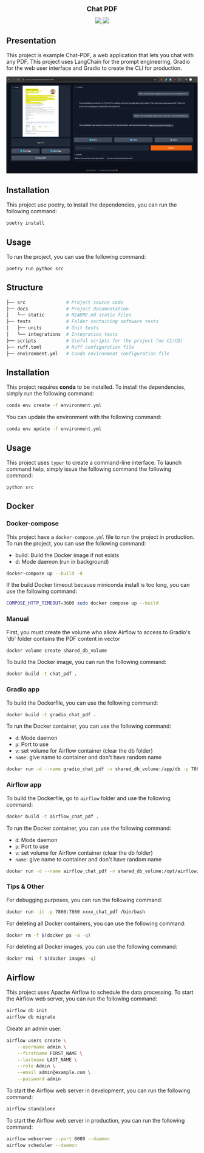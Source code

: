 <div align="center">
    <h1 style="font-size: large; font-weight: bold;">Chat PDF</h1>
    <a href="#">
        <img src="https://img.shields.io/badge/Python-3.12-0">
    </a>
    <a href="#">
        <img src="https://img.shields.io/badge/License-MIT-f">
    </a>
  <br>
</div>

## Presentation

This project is example Chat-PDF, a web application that lets you chat with any PDF. This project uses LangChain for the
prompt engineering, Gradio for the web user interface and Gradio to create the CLI for production.

![presentation_1.png](docs/static/presentation_1.png)

## Installation

This project use poetry, to install the dependencies, you can run the following command:

```bash
poetry install
```

## Usage

To run the project, you can use the following command:

```bash
poetry run python src
```

## Structure

```bash
├── src               # Project source code
├── docs              # Project documentation
│   └── static        # README.md static files
├── tests             # Folder containing software tests
│   ├── units         # Unit tests
│   └── integrations  # Integration tests
├── scripts           # Useful scripts for the project (no CI/CD)
├── ruff.toml         # Ruff configuration file
├── environment.yml   # Conda environment configuration file
```

## Installation

This project requires **conda** to be installed. To install the dependencies, simply run the following command:

```bash
conda env create -f environment.yml
```

You can update the environment with the following command:

```bash
conda env update -f environment.yml
```

## Usage

This project uses `typer` to create a command-line interface. To launch command help, simply issue the following command
the following command:

```bash
python src
```

## Docker

### Docker-compose

This project have a `docker-compose.yml` file to run the project in production. To run the project, you can use the
following command:

- build: Build the Docker image if not exists
- d: Mode daemon (run in background)

```bash
docker-compose up --build -d
```

If the build Docker timeout because miniconda install is too long, you can use the following command:

```bash
COMPOSE_HTTP_TIMEOUT=3600 sudo docker compose up --build
```

### Manual

First, you must create the volume who allow Airflow to access to Gradio's 'db' folder contains the PDF content in vector

```bash
docker volume create shared_db_volume
```

To build the Docker image, you can run the following command:

```bash
docker build -t chat_pdf .
```

### Gradio app

To build the Dockerfile, you can use the following command:

```bash
docker build -t gradio_chat_pdf .
```

To run the Docker container, you can use the following command:

- `d`: Mode daemon
- `p`: Port to use
- `v`: set volume for Airflow container (clear the db folder)
- `name`: give name to container and don't have random name

```bash
docker run -d --name gradio_chat_pdf -v shared_db_volume:/app/db -p 7860:7860 gradio_chat_pdf
```

### Airflow app

To build the Dockerfile, go to `airflow` folder and use the following command:

```bash
docker build -t airflow_chat_pdf .
```

To run the Docker container, you can use the following command:

- `d`: Mode daemon
- `p`: Port to use
- `v`: set volume for Airflow container (clear the db folder)
- `name`: give name to container and don't have random name

```bash
docker run -d --name airflow_chat_pdf -v shared_db_volume:/opt/airflow/db -p 8080:8080 airflow_chat_pdf
```

### Tips & Other

For debugging purposes, you can run the following command:

```bash
docker run -it -p 7860:7860 xxxx_chat_pdf /bin/bash
```

For deleting all Docker containers, you can use the following command:

```bash
docker rm -f $(docker ps -a -q)
```

For deleting all Docker images, you can use the following command:

```bash
docker rmi -f $(docker images -q)
```

## Airflow

This project uses Apache Airflow to schedule the data processing. To start the Airflow web server, you can run the
following command:

```bash
airflow db init
airflow db migrate
```

Create an admin user:

```bash
airflow users create \
    --username admin \
    --firstname FIRST_NAME \
    --lastname LAST_NAME \
    --role Admin \
    --email admin@example.com \
    --password admin
```
To start the Airflow web server in development, you can run the following command:

```bash
airflow standalone
```

To start the Airflow web server in production, you can run the following command:

```bash
airflow webserver --port 8080 --daemon
airflow scheduler --daemon
```